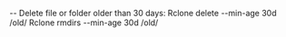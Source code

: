 -- Delete file or folder older than 30 days:
Rclone delete --min-age 30d /old/
Rclone rmdirs --min-age 30d /old/

